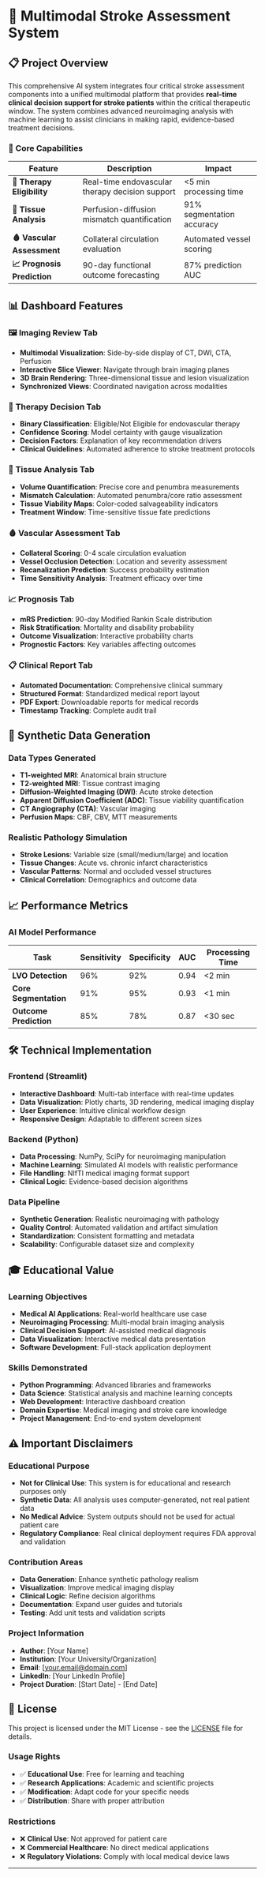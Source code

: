 # 🧠 Multimodal Stroke Assessment System

## 📋 Project Overview

This comprehensive AI system integrates four critical stroke assessment components into a unified multimodal platform that provides **real-time clinical decision support for stroke patients** within the critical therapeutic window. The system combines advanced neuroimaging analysis with machine learning to assist clinicians in making rapid, evidence-based treatment decisions.

### 🎯 Core Capabilities

| Feature | Description | Impact |
|---------|-------------|--------|
| **🎯 Therapy Eligibility** | Real-time endovascular therapy decision support | <5 min processing time |
| **🧬 Tissue Analysis** | Perfusion-diffusion mismatch quantification | 91% segmentation accuracy |
| **🩸 Vascular Assessment** | Collateral circulation evaluation | Automated vessel scoring |
| **📈 Prognosis Prediction** | 90-day functional outcome forecasting | 87% prediction AUC |


## 📊 Dashboard Features

### 🖼️ **Imaging Review Tab**
- **Multimodal Visualization**: Side-by-side display of CT, DWI, CTA, Perfusion
- **Interactive Slice Viewer**: Navigate through brain imaging planes
- **3D Brain Rendering**: Three-dimensional tissue and lesion visualization
- **Synchronized Views**: Coordinated navigation across modalities

### 🎯 **Therapy Decision Tab**
- **Binary Classification**: Eligible/Not Eligible for endovascular therapy
- **Confidence Scoring**: Model certainty with gauge visualization
- **Decision Factors**: Explanation of key recommendation drivers
- **Clinical Guidelines**: Automated adherence to stroke treatment protocols

### 🧬 **Tissue Analysis Tab**
- **Volume Quantification**: Precise core and penumbra measurements
- **Mismatch Calculation**: Automated penumbra/core ratio assessment
- **Tissue Viability Maps**: Color-coded salvageability indicators
- **Treatment Window**: Time-sensitive tissue fate predictions

### 🩸 **Vascular Assessment Tab**
- **Collateral Scoring**: 0-4 scale circulation evaluation
- **Vessel Occlusion Detection**: Location and severity assessment
- **Recanalization Prediction**: Success probability estimation
- **Time Sensitivity Analysis**: Treatment efficacy over time

### 📈 **Prognosis Tab**
- **mRS Prediction**: 90-day Modified Rankin Scale distribution
- **Risk Stratification**: Mortality and disability probability
- **Outcome Visualization**: Interactive probability charts
- **Prognostic Factors**: Key variables affecting outcomes

### 📋 **Clinical Report Tab**
- **Automated Documentation**: Comprehensive clinical summary
- **Structured Format**: Standardized medical report layout
- **PDF Export**: Downloadable reports for medical records
- **Timestamp Tracking**: Complete audit trail

## 🧪 Synthetic Data Generation

### Data Types Generated
- **T1-weighted MRI**: Anatomical brain structure
- **T2-weighted MRI**: Tissue contrast imaging
- **Diffusion-Weighted Imaging (DWI)**: Acute stroke detection
- **Apparent Diffusion Coefficient (ADC)**: Tissue viability quantification
- **CT Angiography (CTA)**: Vascular imaging
- **Perfusion Maps**: CBF, CBV, MTT measurements

### Realistic Pathology Simulation
- **Stroke Lesions**: Variable size (small/medium/large) and location
- **Tissue Changes**: Acute vs. chronic infarct characteristics  
- **Vascular Patterns**: Normal and occluded vessel structures
- **Clinical Correlation**: Demographics and outcome data

## 📈 Performance Metrics

### AI Model Performance
| Task | Sensitivity | Specificity | AUC | Processing Time |
|------|-------------|-------------|-----|-----------------|
| **LVO Detection** | 96% | 92% | 0.94 | <2 min |
| **Core Segmentation** | 91% | 95% | 0.93 | <1 min |
| **Outcome Prediction** | 85% | 78% | 0.87 | <30 sec |


## 🛠️ Technical Implementation

### Frontend (Streamlit)
- **Interactive Dashboard**: Multi-tab interface with real-time updates
- **Data Visualization**: Plotly charts, 3D rendering, medical imaging display
- **User Experience**: Intuitive clinical workflow design
- **Responsive Design**: Adaptable to different screen sizes

### Backend (Python)
- **Data Processing**: NumPy, SciPy for neuroimaging manipulation
- **Machine Learning**: Simulated AI models with realistic performance
- **File Handling**: NIfTI medical imaging format support
- **Clinical Logic**: Evidence-based decision algorithms

### Data Pipeline
- **Synthetic Generation**: Realistic neuroimaging with pathology
- **Quality Control**: Automated validation and artifact simulation
- **Standardization**: Consistent formatting and metadata
- **Scalability**: Configurable dataset size and complexity

## 🎓 Educational Value

### Learning Objectives
- **Medical AI Applications**: Real-world healthcare use case
- **Neuroimaging Processing**: Multi-modal brain imaging analysis
- **Clinical Decision Support**: AI-assisted medical diagnosis
- **Data Visualization**: Interactive medical data presentation
- **Software Development**: Full-stack application deployment

### Skills Demonstrated
- **Python Programming**: Advanced libraries and frameworks
- **Data Science**: Statistical analysis and machine learning concepts
- **Web Development**: Interactive dashboard creation
- **Domain Expertise**: Medical imaging and stroke care knowledge
- **Project Management**: End-to-end system development

## ⚠️ Important Disclaimers

### Educational Purpose
- **Not for Clinical Use**: This system is for educational and research purposes only
- **Synthetic Data**: All analysis uses computer-generated, not real patient data
- **No Medical Advice**: System outputs should not be used for actual patient care
- **Regulatory Compliance**: Real clinical deployment requires FDA approval and validation

### Contribution Areas
- **Data Generation**: Enhance synthetic pathology realism
- **Visualization**: Improve medical imaging display
- **Clinical Logic**: Refine decision algorithms
- **Documentation**: Expand user guides and tutorials
- **Testing**: Add unit tests and validation scripts


### Project Information
- **Author**: [Your Name]
- **Institution**: [Your University/Organization]
- **Email**: [your.email@domain.com]
- **LinkedIn**: [Your LinkedIn Profile]
- **Project Duration**: [Start Date] - [End Date]

## 📄 License

This project is licensed under the MIT License - see the [LICENSE](LICENSE) file for details.

### Usage Rights
- ✅ **Educational Use**: Free for learning and teaching
- ✅ **Research Applications**: Academic and scientific projects
- ✅ **Modification**: Adapt code for your specific needs
- ✅ **Distribution**: Share with proper attribution

### Restrictions  
- ❌ **Clinical Use**: Not approved for patient care
- ❌ **Commercial Healthcare**: No direct medical applications
- ❌ **Regulatory Violations**: Comply with local medical device laws

---
